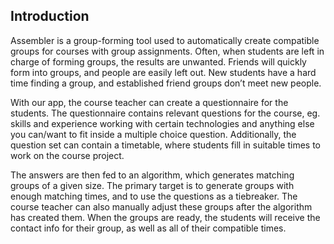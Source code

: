 ## Introduction

Assembler is a group-forming tool used to automatically create compatible groups for courses with group assignments. Often, when students are left in charge of forming groups, the results are unwanted. Friends will quickly form into groups, and people are easily left out. New students have a hard time finding a group, and established friend groups don’t meet new people.

With our app, the course teacher can create a questionnaire for the students. The questionnaire contains relevant questions for the course, eg. skills and experience working with certain technologies and anything else you can/want to fit inside a multiple choice question. Additionally, the question set can contain a timetable, where students fill in suitable times to work on the course project. 

The answers are then fed to an algorithm, which generates matching groups of a given size. The primary target is to generate groups with enough matching times, and to use the questions as a tiebreaker. The course teacher can also manually adjust these groups after the algorithm has created them. When the groups are ready, the students will receive the contact info for their group, as well as all of their compatible times.
